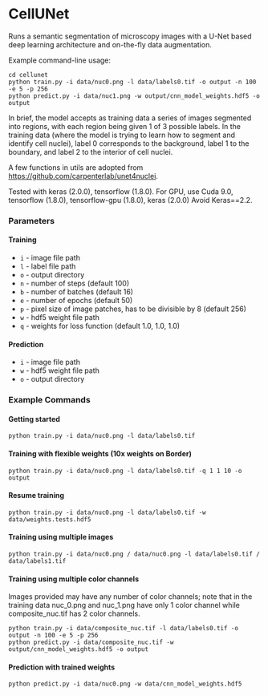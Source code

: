 # CellUNet

Runs a semantic segmentation of microscopy images with a U-Net based deep
learning architecture and on-the-fly data augmentation. 

Example command-line usage:
```
cd cellunet
python train.py -i data/nuc0.png -l data/labels0.tif -o output -n 100 -e 5 -p 256
python predict.py -i data/nuc1.png -w output/cnn_model_weights.hdf5 -o output
```

In brief, the model accepts as training data a series of images segmented into 
regions, with each region being given 1 of 3 possible labels. In the training
data (where the model is trying to learn how to segment and identify cell nuclei), 
label 0 corresponds to the background, label 1 to the boundary, and label 2 to 
the interior of cell nuclei. 

A few functions in utils are adopted from https://github.com/carpenterlab/unet4nuclei.  

Tested with keras (2.0.0), tensorflow (1.8.0).
For GPU, use Cuda 9.0, tensorflow (1.8.0), tensorflow-gpu (1.8.0), keras (2.0.0)
Avoid Keras==2.2.

### Parameters

#### Training

- `i` - image file path
- `l` - label file path
- `o` - output directory
- `n` - number of steps (default 100)
- `b` - number of batches (default 16)
- `e` - number of epochs (default 50)
- `p` - pixel size of image patches, has to be divisible by 8 (default 256)
- `w` - hdf5 weight file path
- `q` - weights for loss function (default 1.0, 1.0, 1.0)

#### Prediction

- `i` - image file path
- `w` - hdf5 weight file path 
- `o` - output directory

### Example Commands


#### Getting started
```
python train.py -i data/nuc0.png -l data/labels0.tif
```

#### Training with flexible weights (10x weights on Border)
```
python train.py -i data/nuc0.png -l data/labels0.tif -q 1 1 10 -o output
```

#### Resume training
```
python train.py -i data/nuc0.png -l data/labels0.tif -w data/weights.tests.hdf5
```

#### Training using multiple images
```
python train.py -i data/nuc0.png / data/nuc0.png -l data/labels0.tif / data/labels1.tif
```

#### Training using multiple color channels
Images provided may have any number of color channels; note that in the training
data nuc_0.png and nuc_1.png have only 1 color channel while composite_nuc.tif has
2 color channels.
```
python train.py -i data/composite_nuc.tif -l data/labels0.tif -o output -n 100 -e 5 -p 256
python predict.py -i data/composite_nuc.tif -w output/cnn_model_weights.hdf5 -o output
```

#### Prediction with trained weights
```
python predict.py -i data/nuc0.png -w data/cnn_model_weights.hdf5
```
